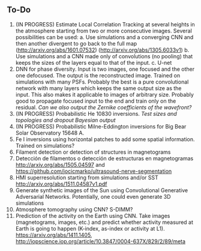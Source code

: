 ## To-Do
1. (IN PROGRESS) Estimate Local Correlation Tracking at several heights in the atmosphere starting from two or more consecutive images. Several possibilities can be used:
    a. Use simulations and a converging CNN and then another divergent to go back to the full map (http://arxiv.org/abs/1601.07532) (http://arxiv.org/abs/1305.6033v1)
    b. Use simulations and a CNN made only of convolutions (no pooling) that keeps the sizes of the layers equal to that of the input.
    c. U-net
2. DNN for phase diversity. Input is two images, one focused and the other one defocused. The output is the reconstructed image. Trained on simulations with many PSFs. Probably the best is a pure convolutional network with many layers which keeps the same output size as the input. This also makes it applicable to images of arbitrary size. Probably good to propagate focused input to the end and train only on the residual. *Can we also output the Zernike coefficients of the wavefront?*
3. (IN PROGRESS) Probabilistic He 10830 inversions. *Test sizes and topologies and dropout Bayesian output*
4. (IN PROGRESS) Probabilistic Milne-Eddington inversions for Big Bear Solar Observatory 15648 A.
5. Fe I inversions using horizontal patches to add some spatial information. Trained on simulations?
6. Filament detection or detection of structures in magnetograms 
7. Detección de filamentos o detección de estructuras en magnetogramas http://arxiv.org/abs/1505.04597 and https://github.com/jocicmarko/ultrasound-nerve-segmentation
8. HMI superresolution starting from simulations and/or SST http://arxiv.org/abs/1511.04587v1.pdf
9. Generate synthetic images of the Sun using Convolutional Generative Adversarial Networks. Potentially, one could even generate 3D simulations
10. Atmosphere tomography using CNN? S-DIMM?
11. Prediction of the activity on the Earth using CNN. Take images (magnetograms, images, etc.) and predict whether activity measured at Earth is going to happen (K-index, as-index or activity at L1). https://arxiv.org/abs/1411.1405, http://iopscience.iop.org/article/10.3847/0004-637X/829/2/89/meta